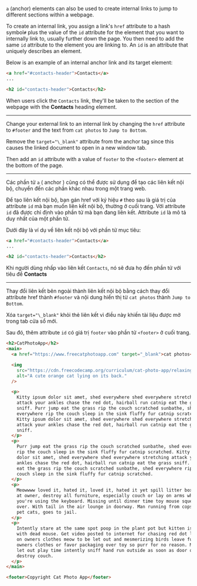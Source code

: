 `a` (anchor) elements can also be used to create internal links to jump to different sections within a webpage.

To create an internal link, you assign a link's `href` attribute to a hash symbol`#` plus the value of the `id` attribute for the element that you want to internally link to, usually further down the page. You then need to add the same `id` attribute to the element you are linking to. An `id` is an attribute that uniquely describes an element.

Below is an example of an internal anchor link and its target element:

```html
<a href="#contacts-header">Contacts</a>
...

<h2 id="contacts-header">Contacts</h2>
```

When users click the `Contacts` link, they'll be taken to the section of the webpage with the **Contacts** heading element.

---

Change your external link to an internal link by changing the `href` attribute to `#footer` and the text from `cat photos` to `Jump to Bottom`.

Remove the `target="\_blank"` attribute from the anchor tag since this causes the linked document to open in a new window tab.

Then add an `id` attribute with a value of `footer` to the `<footer>` element at the bottom of the page.

---

Các phần tử `a` ( anchor ) cũng có thể được sử dụng để tạo các liên kết nội bộ, chuyển đến các phần khác nhau trong một trang web.

Để tạo liên kết nội bộ, bạn gán href với ký hiệu `#` theo sau là giá trị của attribute `id` mà bạn muốn liên kết nội bộ, thường ở cuối trang. Với attribute `id` đã được chỉ định vào phần tử mà bạn đang liên kết. Attribute `id` là mô tả duy nhất của một phần tử.

Dưới đây là ví dụ về liên kết nội bộ với phần tử mục tiêu:

```html
<a href="#contacts-header">Contacts</a>
...

<h2 id="contacts-header">Contacts</h2>
```

Khi người dùng nhấp vào liên kết `Contacts`, nó sẽ đưa họ đến phần tử với tiêu đề **Contacts**

---

Thay đổi liên kết bên ngoài thành liên kết nội bộ bằng cách thay đổi attribute href thành `#footer` và nội dung hiển thị từ `cat photos` thành `Jump to Bottom`.

Xóa `target="\_blank"` khỏi thẻ liên kết vì điều này khiến tài liệu được mở trong tab cửa sổ mới.

Sau đó, thêm attribute `id` có giá trị `footer` vào phần tử `<footer>` ở cuối trang.

```html
<h2>CatPhotoApp</h2>
<main>
  <a href="https://www.freecatphotoapp.com" target="_blank">cat photos</a>

  <img
    src="https://cdn.freecodecamp.org/curriculum/cat-photo-app/relaxing-cat.jpg"
    alt="A cute orange cat lying on its back."
  />

  <p>
    Kitty ipsum dolor sit amet, shed everywhere shed everywhere stretching
    attack your ankles chase the red dot, hairball run catnip eat the grass
    sniff. Purr jump eat the grass rip the couch scratched sunbathe, shed
    everywhere rip the couch sleep in the sink fluffy fur catnip scratched.
    Kitty ipsum dolor sit amet, shed everywhere shed everywhere stretching
    attack your ankles chase the red dot, hairball run catnip eat the grass
    sniff.
  </p>
  <p>
    Purr jump eat the grass rip the couch scratched sunbathe, shed everywhere
    rip the couch sleep in the sink fluffy fur catnip scratched. Kitty ipsum
    dolor sit amet, shed everywhere shed everywhere stretching attack your
    ankles chase the red dot, hairball run catnip eat the grass sniff. Purr jump
    eat the grass rip the couch scratched sunbathe, shed everywhere rip the
    couch sleep in the sink fluffy fur catnip scratched.
  </p>
  <p>
    Meowwww loved it, hated it, loved it, hated it yet spill litter box, scratch
    at owner, destroy all furniture, especially couch or lay on arms while
    you're using the keyboard. Missing until dinner time toy mouse squeak roll
    over. With tail in the air lounge in doorway. Man running from cops stops to
    pet cats, goes to jail.
  </p>
  <p>
    Intently stare at the same spot poop in the plant pot but kitten is playing
    with dead mouse. Get video posted to internet for chasing red dot leave fur
    on owners clothes meow to be let out and mesmerizing birds leave fur on
    owners clothes or favor packaging over toy so purr for no reason. Meow to be
    let out play time intently sniff hand run outside as soon as door open yet
    destroy couch.
  </p>
</main>

<footer>Copyright Cat Photo App</footer>
```
